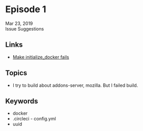 # Episode 1
Mar 23, 2019  
Issue Suggestions

## Links
* [Make initialize_docker fails](https://github.com/mozilla/addons-server/issues/10999)

## Topics
* I try to build about addons-server, mozilla. But I failed build.

## Keywords
* docker
* .circleci - config.yml
* uuid
